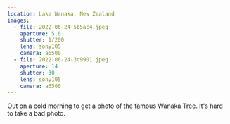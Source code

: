 ```yaml
---
location: Lake Wanaka, New Zealand
images:
  - file: 2022-06-24-5b5ac4.jpeg
    aperture: 5.6
    shutter: 1/200
    lens: sony105
    camera: a6500
  - file: 2022-06-24-3c9901.jpeg
    aperture: 14
    shutter: 30
    lens: sony105
    camera: a6500
---
```


Out on a cold morning to get a photo of the famous Wanaka Tree. It's hard to take a bad photo.

